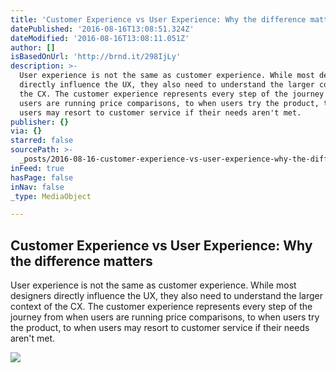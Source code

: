 ```yaml
---
title: 'Customer Experience vs User Experience: Why the difference matters'
datePublished: '2016-08-16T13:08:51.324Z'
dateModified: '2016-08-16T13:08:11.051Z'
author: []
isBasedOnUrl: 'http://brnd.it/298IjLy'
description: >-
  User experience is not the same as customer experience. While most designers
  directly influence the UX, they also need to understand the larger context of
  the CX. The customer experience represents every step of the journey from when
  users are running price comparisons, to when users try the product, to when
  users may resort to customer service if their needs aren't met.
publisher: {}
via: {}
starred: false
sourcePath: >-
  _posts/2016-08-16-customer-experience-vs-user-experience-why-the-difference-m.md
inFeed: true
hasPage: false
inNav: false
_type: MediaObject

---
```

<article style=""><h1>Customer Experience vs User Experience: Why the difference matters</h1><p>User experience is not the same as customer experience. While most designers directly influence the UX, they also need to understand the larger context of the CX. The customer experience represents every step of the journey from when users are running price comparisons, to when users try the product, to when users may resort to customer service if their needs aren't met.</p><img src="http://cdn1.tnwcdn.com/wp-content/blogs.dir/1/files/2016/01/shutterstock_297154421.jpg" /></article>